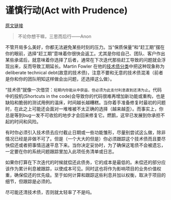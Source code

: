# 谨慎行动(Act with Prudence)

[原文链接](https://97-things-every-x-should-know.gitbooks.io/97-things-every-programmer-should-know/content/en/thing_01/)

> 不论你想干嘛，三思而后行——Anon

不管开局多么美好，你都无法避免某些时刻的压力。当“保质保量”和“赶工期”摆在你的眼前，选择“赶工期”意味着你很快会返工。尤其是你给自己、团队、客户作出某些承诺后，就意味着你选择了后者，通常在下次迭代那些赶工导致的问题就会浮现出来，反而导致工期延长。Martin Fowler 在他的[技术债分类](http://martinfowler.com/bliki/TechnicalDebtQuadrant.html)中把这种现象称为deliberate technical debt(故意的技术债)，注意不要和无意的技术债混淆（前者是你和你的团队明知这样做会出问题，还选择这么做）。

“技术债”就像一次借贷：`短期内你能从中获益，但必须为此支付利息直到还清为止`。代码中的投机(Shortcuts in the code)会导致你的代码很难再增加新功能或重构，也是缺陷和脆弱的测试用例的温床，时间越长越糟糕。当你着手准备修复时最初的问题时，在此之上可能还会面对一堆堆被不太正确的选择（越来越歪）。而事实上，你总是等到bug一发不可收拾的地步才会回来修复它。燃鹅，这早已发展到你承担不起的时间和风险。

有时你必须引入技术债去应付截止日期或一些功能雏形，尽量别尝试这么做，除非情况已经是非做不可了。但是（一个大大的但是）你必须跟踪这个技术债而且要尽快偿还或者把事情迅速平息下来。当你决定妥协时，为了确保这笔债不会被遗忘，一定要在你的系统问题跟踪里加入此项任务清单或日志。

如果你打算在下次迭代的时候就偿还此债务，它的成本是最低的。未偿还的部分应该作为累计利息被跟踪，以使成本可见。同时这也将作为影响项目的业务价值权重，确保偿还的优先级。至于如何计算和跟踪这些利息并加以权衡，取决于项目的细节，但跟踪是必须的。

尽可能还清技术债，否则就太轻率了不是吗。
